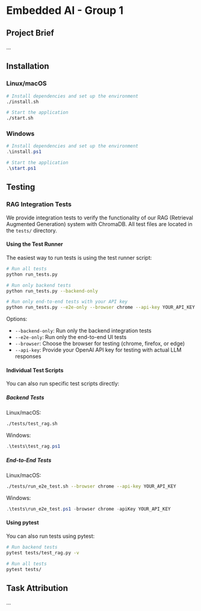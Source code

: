 # Embedded AI - Group 1

## Project Brief

...

## Installation

### Linux/macOS
```bash
# Install dependencies and set up the environment
./install.sh

# Start the application
./start.sh
```

### Windows
```powershell
# Install dependencies and set up the environment
.\install.ps1

# Start the application
.\start.ps1
```

## Testing

### RAG Integration Tests
We provide integration tests to verify the functionality of our RAG (Retrieval Augmented Generation) system with ChromaDB. All test files are located in the `tests/` directory.

#### Using the Test Runner

The easiest way to run tests is using the test runner script:

```bash
# Run all tests
python run_tests.py

# Run only backend tests
python run_tests.py --backend-only

# Run only end-to-end tests with your API key
python run_tests.py --e2e-only --browser chrome --api-key YOUR_API_KEY
```

Options:
- `--backend-only`: Run only the backend integration tests
- `--e2e-only`: Run only the end-to-end UI tests
- `--browser`: Choose the browser for testing (chrome, firefox, or edge)
- `--api-key`: Provide your OpenAI API key for testing with actual LLM responses

#### Individual Test Scripts

You can also run specific test scripts directly:

##### Backend Tests

Linux/macOS:
```bash
./tests/test_rag.sh
```

Windows:
```powershell
.\tests\test_rag.ps1
```

##### End-to-End Tests

Linux/macOS:
```bash
./tests/run_e2e_test.sh --browser chrome --api-key YOUR_API_KEY
```

Windows:
```powershell
.\tests\run_e2e_test.ps1 -browser chrome -apiKey YOUR_API_KEY
```

#### Using pytest

You can also run tests using pytest:

```bash
# Run backend tests
pytest tests/test_rag.py -v

# Run all tests
pytest tests/
```

## Task Attribution

...